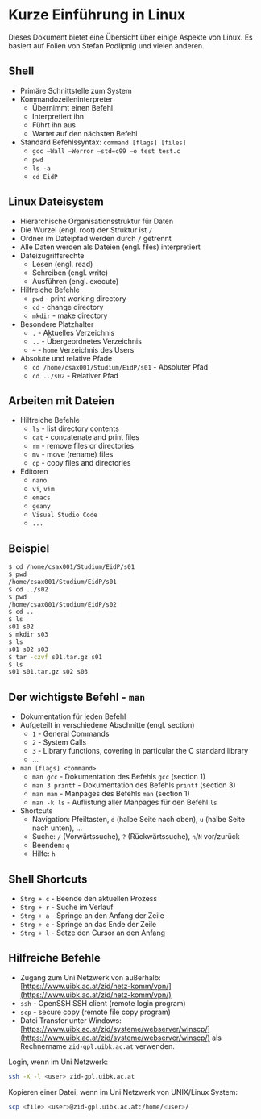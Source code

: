 # Kurze Einführung in Linux

Dieses Dokument bietet eine Übersicht über einige Aspekte von Linux.
Es basiert auf Folien von Stefan Podlipnig und vielen anderen.

## Shell

- Primäre Schnittstelle zum System
- Kommandozeileninterpreter
    + Übernimmt einen Befehl
    + Interpretiert ihn
    + Führt ihn aus
    + Wartet auf den nächsten Befehl
- Standard Befehlssyntax: `command [flags] [files]`
    + `gcc –Wall –Werror –std=c99 –o test test.c`
    + `pwd`
    + `ls -a`
    + `cd EidP`

## Linux Dateisystem

- Hierarchische Organisationsstruktur für Daten
- Die Wurzel (engl. root) der Struktur ist `/`
- Ordner im Dateipfad werden durch `/` getrennt
- Alle Daten werden als Dateien (engl. files) interpretiert
- Dateizugriffsrechte
    + Lesen (engl. read)
    + Schreiben (engl. write)
    + Ausführen (engl. execute)
- Hilfreiche Befehle
    + `pwd` - print working directory
    + `cd` - change directory
    + `mkdir` - make directory
- Besondere Platzhalter
    + `.` - Aktuelles Verzeichnis
    + `..` - Übergeordnetes Verzeichnis
    + `~` - `home` Verzeichnis des Users
- Absolute und relative Pfade
    + `cd /home/csax001/Studium/EidP/s01` - Absoluter Pfad
    + `cd ../s02` - Relativer Pfad

## Arbeiten mit Dateien
	
- Hilfreiche Befehle
    + `ls` - list directory contents
    + `cat` - concatenate and print files
    + `rm` - remove files or directories
    + `mv` - move (rename) files
    + `cp` - copy files and directories
- Editoren
    + `nano`
    + `vi`, `vim`
    + `emacs`
    + `geany`
    + `Visual Studio Code`
    + `...`


## Beispiel

```bash
$ cd /home/csax001/Studium/EidP/s01
$ pwd
/home/csax001/Studium/EidP/s01
$ cd ../s02
$ pwd
/home/csax001/Studium/EidP/s02
$ cd ..
$ ls
s01 s02
$ mkdir s03
$ ls
s01 s02 s03
$ tar -czvf s01.tar.gz s01
$ ls
s01 s01.tar.gz s02 s03
```

## Der wichtigste Befehl - `man`

- Dokumentation für jeden Befehl
- Aufgeteilt in verschiedene Abschnitte (engl. section)
	+  `1` - General Commands
	+  `2` - System Calls
	+  `3` - Library functions, covering in particular the C standard library
	+  ...
- `man [flags] <command>`
    + `man gcc` - Dokumentation des Befehls `gcc` (section 1)
    + `man 3 printf` - Dokumentation des Befehls `printf` (section 3)
    + `man man` - Manpages des Befehls `man` (section 1)
    + `man -k ls` - Auflistung aller Manpages für den Befehl `ls`
- Shortcuts
    + Navigation: Pfeiltasten, `d` (halbe Seite nach oben), `u` (halbe Seite nach unten), ...
    + Suche: `/` (Vorwärtssuche), `?` (Rückwärtssuche), `n`/`N` vor/zurück 
    + Beenden: `q`
    + Hilfe: `h`

## Shell Shortcuts

- `Strg + c` - Beende den aktuellen Prozess
- `Strg + r` - Suche im Verlauf
- `Strg + a` - Springe an den Anfang der Zeile
- `Strg + e` - Springe an das Ende der Zeile
- `Strg + l` - Setze den Cursor an den Anfang


## Hilfreiche Befehle

- Zugang zum Uni Netzwerk von außerhalb: [https://www.uibk.ac.at/zid/netz-komm/vpn/](https://www.uibk.ac.at/zid/netz-komm/vpn/)
- `ssh` - OpenSSH SSH client (remote login program)
- `scp` - secure copy (remote file copy program)
- Datei Transfer unter Windows: [https://www.uibk.ac.at/zid/systeme/webserver/winscp/](https://www.uibk.ac.at/zid/systeme/webserver/winscp/) als Rechnername `zid-gpl.uibk.ac.at` verwenden. 
		
Login, wenn im Uni Netzwerk:

```bash
ssh -X -l <user> zid-gpl.uibk.ac.at
```

Kopieren einer Datei, wenn im Uni Netzwerk von UNIX/Linux System:

```bash
scp <file> <user>@zid-gpl.uibk.ac.at:/home/<user>/
```
